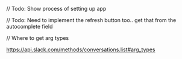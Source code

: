 // Todo: Show process of setting up app

// Todo: Need to implement the refresh button too.. get that from the autocomplete field

// Where to get arg types

https://api.slack.com/methods/conversations.list#arg_types